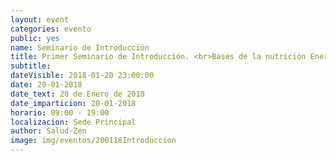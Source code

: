 ```yaml
---
layout: event
categories: evento
public: yes
name: Seminario de Introducción
title: Primer Seminario de Introducción. <br>Bases de la nutrición Energética y comida macrobiótica
subtitle:
dateVisible: 2018-01-20 23:00:00
date: 20-01-2018
date_text: 20 de Enero de 2018
date_imparticion: 20-01-2018
horario: 09:00 - 19:00
localizacion: Sede Principal
author: Salud-Zen
image: img/eventos/200118Introduccion
---
```

